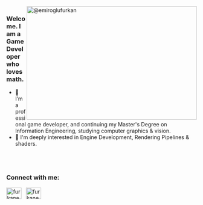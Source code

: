 <img align="right" src="https://user-images.githubusercontent.com/88919177/151149484-b7e2afe9-7320-4f0f-b05c-4c5c0ac22e90.gif" alt="@emiroglufurkan" height="300" width="450" />
<h3 align="left"> Welcome. I am a Game Developer who loves math.</h3>

- 🌱 I’m a professional game developer, and continuing my Master's Degree on Information Engineering, studying computer graphics & vision.
- 💬 I'm deeply interested in Engine Development, Rendering Pipelines & shaders.

</p>
</p>

</br>
</br>

<h3 align="left">Connect with me:</h3>
<p align="left">
<a href="mailto:emiroglu.furkan@gmail.com" target="blank"><img align="center" src="https://user-images.githubusercontent.com/5141132/50740364-7ea80880-1217-11e9-8faf-2348e31beedd.png" alt="furkanemiroglu" height="30" width="40" /></a>  &nbsp;  <a href="https://linkedin.com/in/furkanemiroglu/" target="blank"><img align="center" src="https://raw.githubusercontent.com/rahuldkjain/github-profile-readme-generator/master/src/images/icons/Social/linked-in-alt.svg" alt="furkanemiroglu/" height="30" width="40" /></a>
</p>
